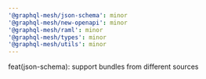 ```yaml
---
'@graphql-mesh/json-schema': minor
'@graphql-mesh/new-openapi': minor
'@graphql-mesh/raml': minor
'@graphql-mesh/types': minor
'@graphql-mesh/utils': minor
---
```


feat(json-schema): support bundles from different sources
